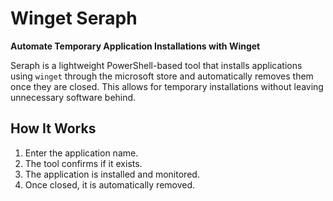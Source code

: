 # Winget Seraph  
**Automate Temporary Application Installations with Winget**  

Seraph is a lightweight PowerShell-based tool that installs applications using `winget` through the microsoft store and automatically removes them once they are closed. This allows for temporary installations without leaving unnecessary software behind.  

## How It Works  
1. Enter the application name.  
2. The tool confirms if it exists.  
3. The application is installed and monitored.  
4. Once closed, it is automatically removed.  
